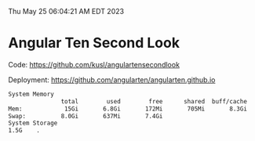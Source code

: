 Thu May 25 06:04:21 AM EDT 2023

# Angular Ten Second Look

Code: https://github.com/kusl/angulartensecondlook

Deployment: https://github.com/angularten/angularten.github.io

```bash
System Memory
               total        used        free      shared  buff/cache   available
Mem:            15Gi       6.8Gi       172Mi       705Mi       8.3Gi       7.4Gi
Swap:          8.0Gi       637Mi       7.4Gi
System Storage
1.5G	.
```
